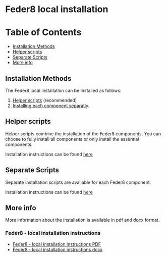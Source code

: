 # Feder8 local installation

Table of Contents
=================
  * [Installation Methods](#installation-methods)
  * [Helper scripts](#helper-scripts)
  * [Separate Scripts](#separate-scripts)
  * [More info](#more-info)
## Installation Methods
The Feder8 local installation can be installed as follows:
1. [Helper scripts](https://github.com/solventrix/Honeur-Setup/tree/release/1.9/local-installation/helper-scripts) (recommended)
2. [Installing each component separatly](https://github.com/solventrix/Honeur-Setup/tree/release/1.9/local-installation/separate-scripts).

## Helper scripts
Helper scripts combine the installation of the Feder8 components. You can choose to fully install all components or only install the essential components.

Installation instructions can be found [here](https://github.com/solventrix/Honeur-Setup/tree/release/1.9/local-installation/helper-scripts)

## Separate Scripts
Separate installation scripts are available for each Feder8 component.

Installation instructions can be found [here](https://github.com/solventrix/Honeur-Setup/tree/release/1.9/local-installation/separate-scripts)

## More info

More information about the installation is available in pdf and docx format.

### Feder8 - local installation instructions
- [Feder8 - local installation instructions PDF](https://github.com/solventrix/Honeur-Setup/blob/release/1.9/local-installation/Feder8%20local%20installation%20instructions.pdf)
- [Feder8 - local installation instructions docx](https://github.com/solventrix/Honeur-Setup/raw/release/1.9/local-installation/Feder8%20local%20installation%20instructions.docx)
